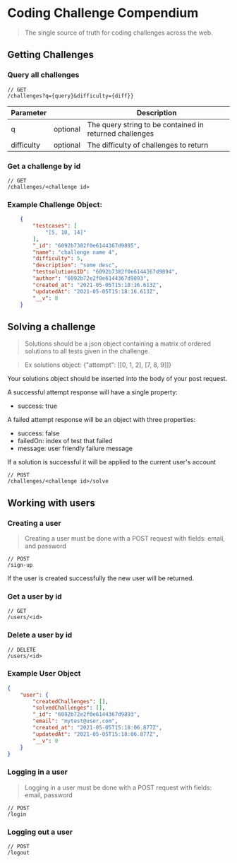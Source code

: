 # Coding Challenge Compendium

> The single source of truth for coding challenges across the web.

## Getting Challenges

### Query all challenges

```
// GET
/challenges?q={query}&difficulty={diff}}
```

| Parameter |           | Description            |
|-----------|-----------|------------------------|
| q         | optional  | The query string to be contained in returned challenges|
| difficulty| optional  | The difficulty of challenges to return|


### Get a challenge by id
```
// GET
/challenges/<challenge id>
```

### Example Challenge Object:
``` json
    {
        "testcases": [
            "[5, 10, 14]"
        ],
        "_id": "6092b7382f0e6144367d9895",
        "name": "challenge name 4",
        "difficulty": 5,
        "description": "some desc",
        "testsolutionsID": "6092b7382f0e6144367d9894",
        "author": "6092b72e2f0e6144367d9893",
        "created_at": "2021-05-05T15:18:16.613Z",
        "updatedAt": "2021-05-05T15:18:16.613Z",
        "__v": 0
    }
```

## Solving a challenge

> Solutions should be a json object containing a matrix of ordered solutions to all tests given in the challenge.

> Ex solutions object: {"attempt": [[0, 1, 2], [7, 8, 9]]}

Your solutions object should be inserted into the body of your post request.

A successful attempt response will have a single property:
* success: true

A failed attempt response will be an object with three properties:
* success: false
* failedOn: index of test that failed
* message: user friendly failure message

If a solution is successful it will be applied to the current user's account
```
// POST
/challenges/<challenge id>/solve
```

## Working with users

### Creating a user
> Creating a user must be done with a POST request with fields: email, and password
```
// POST
/sign-up
```

If the user is created successfully the new user will be returned.

### Get a user by id
```
// GET
/users/<id>
```

### Delete a user by id
```
// DELETE
/users/<id>
```

### Example User Object
``` json
{
    "user": {
        "createdChallenges": [],
        "solvedChallenges": [],
        "_id": "6092b72e2f0e6144367d9893",
        "email": "mytest@user.com",
        "created_at": "2021-05-05T15:18:06.877Z",
        "updatedAt": "2021-05-05T15:18:06.877Z",
        "__v": 0
    }
}
```

### Logging in a user
> Logging in a user must be done with a POST request with fields: email, password
```
// POST
/login
```

### Logging out a user
```
// POST
/logout
```


